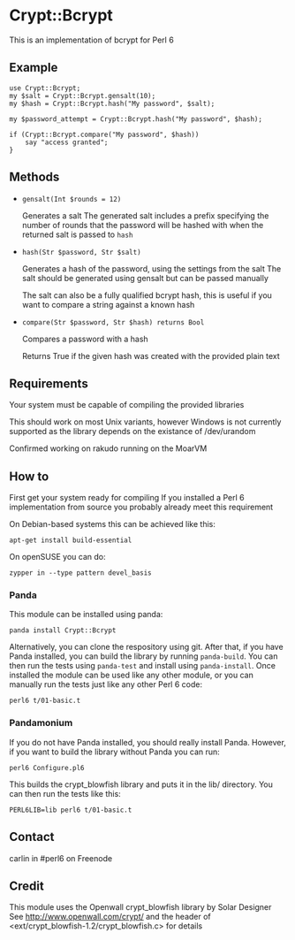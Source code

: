 # Crypt::Bcrypt #

This is an implementation of bcrypt for Perl 6

## Example ##

	use Crypt::Bcrypt;
	my $salt = Crypt::Bcrypt.gensalt(10);
	my $hash = Crypt::Bcrypt.hash("My password", $salt);
	
	my $password_attempt = Crypt::Bcrypt.hash("My password", $hash);

	if (Crypt::Bcrypt.compare("My password", $hash))
		say "access granted";
	}

## Methods ##

 - `gensalt(Int $rounds = 12)`

	Generates a salt
	The generated salt includes a prefix specifying the number of rounds
	that the password will be hashed with when the returned salt is 
	passed to `hash`

 - `hash(Str $password, Str $salt)`

	Generates a hash of the password, using the settings from the salt
	The salt should be generated using gensalt but can be passed manually

	The salt can also be a fully qualified bcrypt hash, this is useful
	if you want to compare a string against a known hash

 - `compare(Str $password, Str $hash) returns Bool`

	Compares a password with a hash

	Returns True if the given hash was created with the provided plain text

## Requirements ##

Your system must be capable of compiling the provided libraries

This should work on most Unix variants, however Windows is not currently
supported as the library depends on the existance of /dev/urandom

Confirmed working on rakudo running on the MoarVM

## How to ##

First get your system ready for compiling
If you installed a Perl 6 implementation from source you probably already
meet this requirement

On Debian-based systems this can be achieved like this:

	apt-get install build-essential

On openSUSE you can do:

	zypper in --type pattern devel_basis

### Panda ###

This module can be installed using panda:

	panda install Crypt::Bcrypt

Alternatively, you can clone the respository using git. After that, if you have
Panda installed, you can build the library by running `panda-build`.
You can then run the tests using `panda-test` and install using `panda-install`.
Once installed the module can be used like any other module, or you can
manually run the tests just like any other Perl 6 code:

	perl6 t/01-basic.t

### Pandamonium ###

If you do not have Panda installed, you should really install Panda. However,
if you want to build the library without Panda you can run:

	perl6 Configure.pl6

This builds the crypt_blowfish library and puts it in the lib/ directory.
You can then run the tests like this:

	PERL6LIB=lib perl6 t/01-basic.t


## Contact ##

carlin in #perl6 on Freenode

## Credit ##

This module uses the Openwall crypt_blowfish library by Solar Designer
See http://www.openwall.com/crypt/ and the header of
<ext/crypt_blowfish-1.2/crypt_blowfish.c> for details
